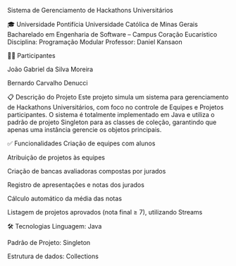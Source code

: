 Sistema de Gerenciamento de Hackathons Universitários

🎓 Universidade Pontifícia Universidade Católica de Minas Gerais
Bacharelado em Engenharia de Software – Campus Coração Eucarístico
Disciplina: Programação Modular
Professor: Daniel Kansaon

👨‍💻 Participantes

João Gabriel da Silva Moreira

Bernardo Carvalho Denucci

📋 Descrição do Projeto
Este projeto simula um sistema para gerenciamento de Hackathons Universitários, com foco no controle de Equipes e Projetos participantes. O sistema é totalmente implementado em Java e utiliza o padrão de projeto Singleton para as classes de coleção, garantindo que apenas uma instância gerencie os objetos principais.

✅ Funcionalidades
Criação de equipes com alunos

Atribuição de projetos às equipes

Criação de bancas avaliadoras compostas por jurados

Registro de apresentações e notas dos jurados

Cálculo automático da média das notas

Listagem de projetos aprovados (nota final ≥ 7), utilizando Streams

🛠️ Tecnologias
Linguagem: Java

Padrão de Projeto: Singleton

Estrutura de dados: Collections

